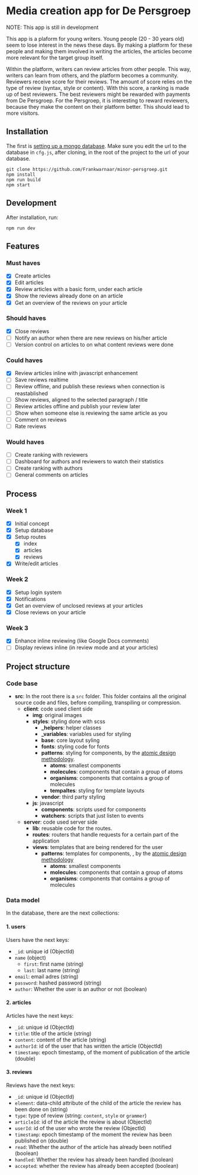# Media creation app for De Persgroep

NOTE: This app is still in development

This app is a plaform for young writers. Young people (20 - 30 years old) seem to lose interest in the news these days. By making a platform for these people and making them involved in writing the articles, the articles become more relevant for the target group itself.

Within the platform, writers can review articles from other people. This way, writers can learn from others, and the platform becomes a community. Reviewers receive score for their reviews. The amount of score relies on the type of review (syntax, style or content). With this score, a ranking is made up of best reviewers. The best reviewers might be rewarded with payments from De Persgroep. For the Persgroep, it is interesting to reward reviewers, because they make the content on their platform better. This should lead to more visitors.

## Installation
The first is [setting up a mongo database](http://mongodb.github.io/node-mongodb-native/2.2/quick-start/quick-start/). Make sure you edit the url to the database in `cfg.js`, after cloning, in the root of the project to the url of your database.

```console
git clone https://github.com/Frankwarnaar/minor-persgroep.git
npm install
npm run build
npm start
```

## Development
After installation, run:
```console
npm run dev
```

## Features

### Must haves
* [x] Create articles
* [x] Edit articles
* [x] Review articles with a basic form, under each article
* [x] Show the reviews already done on an article
* [x] Get an overview of the reviews on your article

### Should haves
* [x] Close reviews
* [ ] Notify an author when there are new reviews on his/her article
* [ ] Version control on articles to on what content reviews were done

### Could haves
* [x] Review articles inline with javascript enhancement
* [ ] Save reviews realtime
* [ ] Review offline, and publish these reviews when connection is reastablished
* [ ] Show reviews, aligned to the selected paragraph / title
* [ ] Review articles offline and publish your review later
* [ ] Show when someone else is reviewing the same article as you
* [ ] Comment on reviews
* [ ] Rate reviews

### Would haves
* [ ] Create ranking with reviewers
* [ ] Dashboard for authors and reviewers to watch their statistics
* [ ] Create ranking with authors
* [ ] General comments on articles

## Process

### Week 1
* [x] Initial concept
* [x] Setup database
* [x] Setup routes
  * [x] index
  * [x] articles
  * [x] reviews
* [x] Write/edit articles

### Week 2
* [x] Setup login system
* [x] Notifications
* [x] Get an overview of unclosed reviews at your articles
* [x] Close reviews on your article

### Week 3
* [x] Enhance inline reviewing (like Google Docs comments)
* [ ] Display reviews inline (in review mode and at your articles)

## Project structure

### Code base

* **src**: In the root there is a `src` folder. This folder contains all the original source code and files, before compiling, transpiling or compression.
  * **client**: code used client side
    * **img**: original images
    * **styles**: styling done with scss
      * **_helpers**: helper classes
      * **_variables**: variables used for styling
      * **base**: core layout syling
      * **fonts**: styling code for fonts
      * **patterns**: styling for components, by the [atomic design methodology](http://bradfrost.com/blog/post/atomic-web-design/).
        * **atoms**: smallest components
        * **molecules**: components that contain a group of atoms
        * **organisms**: components that contains a group of molecules
        * **tempaltes**: styling for template layouts
      * **vendor**: third party styling
     * **js**: javascript
       * **components**: scripts used for components
       * **watchers**: scripts that just listen to events
  * **server**: code used server side
    * **lib**: reusable code for the routes.
    * **routes**: routers that handle requests for a certain part of the application
    * **views**: templates that are being rendered for the user
      * **patterns**: templates for components, , by the [atomic design methodology](http://bradfrost.com/blog/post/atomic-web-design/)
        * **atoms**: smallest components
        * **molecules**: components that contain a group of atoms
        * **organisms**: components that contains a group of molecules

### Data model

In the database, there are the next collections:

#### 1. users
Users have the next keys:
* `_id`: unique id (ObjectId)
* `name` (object)
  * `first`: first name (string)
  * `last`: last name (string)
* `email`: email adres (string)
* `password`: hashed password (string)
* `author`: Whether the user is an author or not (boolean)

#### 2. articles
Articles have the next keys:
* `_id`: unique id (ObjectId)
* `title`: title of the article (string)
* `content`: content of the article (string)
* `authorId`: id of the user that has written the article (ObjectId)
* `timestamp`: epoch timestamp, of the moment of publication of the article (double)

#### 3. reviews
Reviews have the next keys:
* `_id`: unique id (ObjectId)
* `element`: data-child attribute of the child of the article the review has been done on (string)
* `type`: type of review (string: `content`, `style` or `grammer`)
* `articleId`: id of the article the review is about (ObjectId)
* `userId`: id of the user who wrote the review (ObjectId)
* `timestamp`: epoch timestamp of the moment the review has been published on (double)
* `read`: Whether the author of the article has already been notified (boolean)
* `handled`: Whether the review has already been handled (boolean)
* `accepted`: whether the review has already been accepted (boolean)
